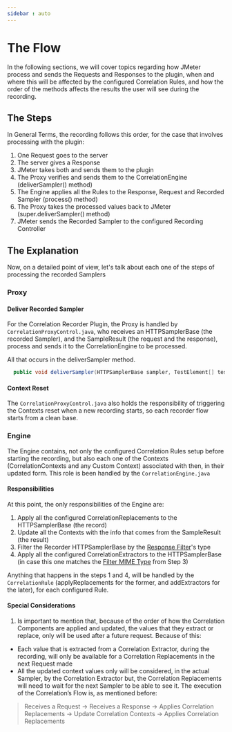 ```yaml
---
sidebar : auto
---
```


# The Flow

In the following sections, we will cover topics regarding how JMeter process and sends the Requests and Responses to the plugin, when and where this will be affected by the configured Correlation Rules, and how the order of the methods affects the results the user will see during the recording.

## The Steps

In General Terms, the recording follows this order, for the case that involves processing with the plugin:

1. One Request goes to the server 
1. The server gives a Response 
1. JMeter takes both and sends them to the plugin
1. The Proxy verifies and sends them to the CorrelationEngine (deliverSampler() method)
1. The Engine applies all the Rules to the Response, Request and Recorded Sampler (process() method)
1. The Proxy takes the processed values back to JMeter (super.deliverSampler() method)
1. JMeter sends the Recorded Sampler to the configured Recording Controller

## The Explanation

Now, on a detailed point of view, let's talk about each one of the steps of processing the recorded Samplers

### Proxy

#### Deliver Recorded Sampler
For the Correlation Recorder Plugin, the Proxy is handled by `CorrelationProxyControl.java`, who receives an HTTPSamplerBase (the recorded Sampler), and the SampleResult (the request and the response), process and sends it to the CorrelationEngine to be processed.

All that occurs in the deliverSampler method.

````java
  public void deliverSampler(HTTPSamplerBase sampler, TestElement[] testElements, SampleResult result)
````
#### Context Reset

The `CorrelationProxyControl.java` also holds the responsibility of triggering the Contexts reset when a new recording starts, so each recorder flow starts from a clean base.

### Engine

The Engine contains, not only the configured Correlation Rules setup before starting the recording, but also each one of the Contexts (CorrelationContexts and any Custom Context) associated with then, in their updated form. This role is been handled by the `CorrelationEngine.java`

#### Responsibilities

At this point, the only responsibilities of the Engine are:

1. Apply all the configured CorrelationReplacements to the HTTPSamplerBase (the record)
2. Update all the Contexts with the info that comes from the SampleResult (the result)
3. Filter the Recorder HTTPSamplerBase by the [Response Filter](https://github.com/Blazemeter/CorrelationRecorder/blob/master/README.md#filtering-your-requests)'s type
4. Apply all the configured CorrelationExtractors to the HTTPSamplerBase (in case this one matches the [Filter MIME Type](https://developer.mozilla.org/en-US/docs/Web/HTTP/Basics_of_HTTP/MIME_types) from Step 3)

Anything that happens in the steps 1 and 4, will be handled by the ``CorrelationRule`` (applyReplacements for the former, and addExtractors for the later), for each configured Rule.

#### Special Considerations

1. Is important to mention that, because of the order of how the Correlation Components are applied and updated, the values that they extract or replace, only will be used after a future request. Because of this:

* Each value that is extracted from a Correlation Extractor, during the recording, will only be available for a Correlation Replacements in the next Request made
* All the updated context values only will be considered, in the actual Sampler, by the Correlation Extractor but, the Correlation Replacements will need to wait for the next Sampler to be able to see it. The execution of the Correlation’s Flow is, as mentioned before:

> Receives a Request → Receives a Response → Applies Correlation Replacements → Update Correlation Contexts → Applies Correlation Replacements


